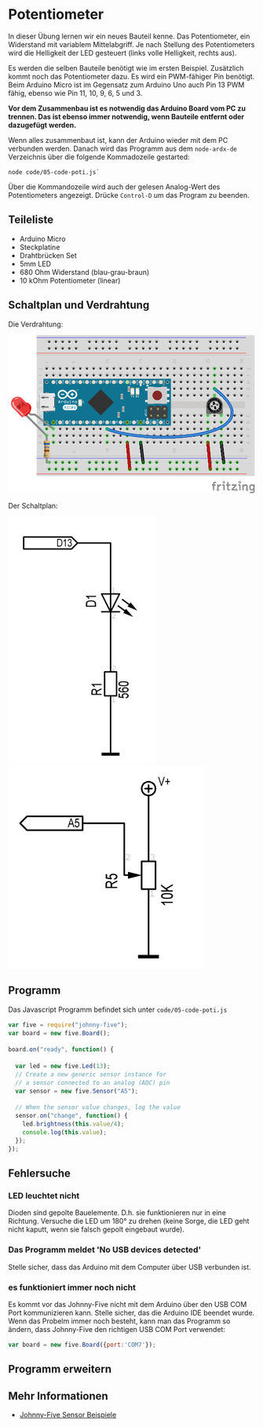 # Potentiometer

In dieser Übung lernen wir ein neues Bauteil kenne. Das Potentiometer, ein Widerstand mit variablem Mittelabgriff. Je nach Stellung des Potentiometers wird die Helligkeit der LED gesteuert (links volle Helligkeit, rechts aus).

Es werden die selben Bauteile benötigt wie im ersten Beispiel. Zusätzlich kommt noch das Potentiometer dazu. Es wird ein PWM-fähiger Pin benötigt. Beim Arduino Micro ist im Gegensatz zum Arduino Uno auch Pin 13 PWM fähig, ebenso wie Pin 11, 10, 9, 6, 5 und 3. 

**Vor dem Zusammenbau ist es notwendig das Arduino Board vom PC zu trennen. Das ist ebenso immer notwendig, wenn Bauteile entfernt oder dazugefügt werden.**

Wenn alles zusammenbaut ist, kann der Arduino wieder mit dem PC verbunden werden. Danach wird das Programm aus dem `node-ardx-de` Verzeichnis über die folgende Kommadozeile gestarted:

```shell
node code/05-code-poti.js`
```

Über die Kommandozeile wird auch der gelesen Analog-Wert des Potentiometers angezeigt. Drücke `Control-D` um das Program zu beenden.

## Teileliste

* Arduino Micro
* Steckplatine
* Drahtbrücken Set
* 5mm LED 
* 680 Ohm Widerstand (blau-grau-braun)
* 10 kOhm Potentiometer (linear)

## Schaltplan und Verdrahtung

Die Verdrahtung:

![Verdrahtung](../../images/circ/05-LED-Poti_Steckplatine.png "Verdrahtung")

Der Schaltplan:

![Schaltplan](../../images/circ/led-schematic.png "Schaltplan")
![Schaltplan](../../images/circ/poti-schematic.png "Schaltplan")

## Programm

Das Javascript Programm befindet sich unter `code/05-code-poti.js`

```javascript
var five = require("johnny-five");
var board = new five.Board();

board.on("ready", function() {

  var led = new five.Led(13);
  // Create a new generic sensor instance for
  // a sensor connected to an analog (ADC) pin
  var sensor = new five.Sensor("A5");

  // When the sensor value changes, log the value
  sensor.on("change", function() {
    led.brightness(this.value/4);
    console.log(this.value);
  });
});
```

## Fehlersuche

### LED leuchtet nicht

Dioden sind gepolte Bauelemente. D.h. sie funktionieren nur in eine Richtung. Versuche die LED um 180° zu drehen (keine Sorge, die LED geht nicht kaputt, wenn sie falsch gepolt eingebaut wurde).


###  Das Programm meldet 'No USB devices detected'

Stelle sicher, dass das Arduino mit dem Computer über USB verbunden ist.

### es funktioniert immer noch nicht

Es kommt vor das Johnny-Five nicht mit dem Arduino über den USB COM Port kommunizieren kann. Stelle sicher, das die Arduino IDE beendet wurde. Wenn das Probelm immer noch besteht, kann man das Programm so ändern, dass Johnny-Five den richtigen USB COM Port verwendet:

```javascript
var board = new five.Board({port:'COM7'});
```

## Programm erweitern

## Mehr Informationen

* [Johnny-Five Sensor Beispiele](http://johnny-five.io/examples/sensor/)
